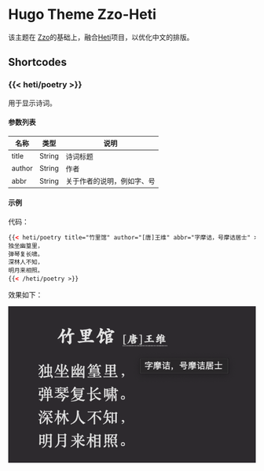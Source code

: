 # Hugo Theme Zzo-Heti

该主题在 [Zzo](https://github.com/zzossig/hugo-theme-zzo)的基础上，融合[Heti](https://sivan.github.io/heti/)项目，以优化中文的排版。

## Shortcodes

### {{< heti/poetry >}}

用于显示诗词。

#### 参数列表

| 名称 | 类型 | 说明 |
| ---- | ---- | ---- |
| title | String | 诗词标题 |
| author | String | 作者 |
| abbr | String | 关于作者的说明，例如字、号 |

#### 示例

代码：

``` html
{{< heti/poetry title="竹里馆" author="[唐]王维" abbr="字摩诘，号摩诘居士" >}}
独坐幽篁里，
弹琴复长啸。
深林人不知，
明月来相照。
{{< /heti/poetry >}}
```

效果如下：

![](./images/heti-poetry-screenshot.png)

